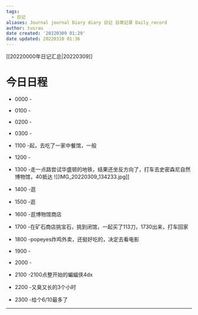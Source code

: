 ```yaml
---
tags:
  - 日记
aliases: Journal journal Diary diary 日记 日常记录 Daily_record
author: tusrau
date created: '20220309 01:29'
date updated: 20220310 01:36
---
```


[[20220000年日记汇总|20220309]]

# 今日日程

- 0000 -
- 0100 -
- 0200 -
- 0300 -

- 1100 -起，去吃了一家中餐馆，一般
- 1200 -
- 1300 -走一点路尝试华盛顿的地铁，结果还坐反方向了，打车去史密森尼自然博物馆，40抵达
![[IMG_20220309_134233.jpg]]
- 1400 -逛
- 1500 -逛
- 1600 -逛博物馆商店
- 1700 -在矿石商店挑宝石，挑到闭馆，一起买了113刀，1730出来，打车回家
- 1800 -popeyes炸鸡外卖，还挺好吃的，决定去看电影

- 1900 -
- 2000 -
- 2100 -2100点整开始的蝙蝠侠4dx
- 2200 -又臭又长的3个小时
- 2300 -给个6/10最多了

---
